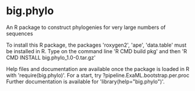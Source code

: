 big.phylo
=========

An R package to construct phylogenies for very large numbers of sequences

To install this R package, the packages 'roxygen2', 'ape', 'data.table' must be installed in R.
Type on the command line 'R CMD build pkg' and then 'R CMD INSTALL big.phylo_1.0-0.tar.gz'

Help files and documentation are available once the package is loaded in R with 'require(big.phylo)'. 
For a start, try ?pipeline.ExaML.bootstrap.per.proc
Further documentation is available for 'library(help="big.phylo")'. 